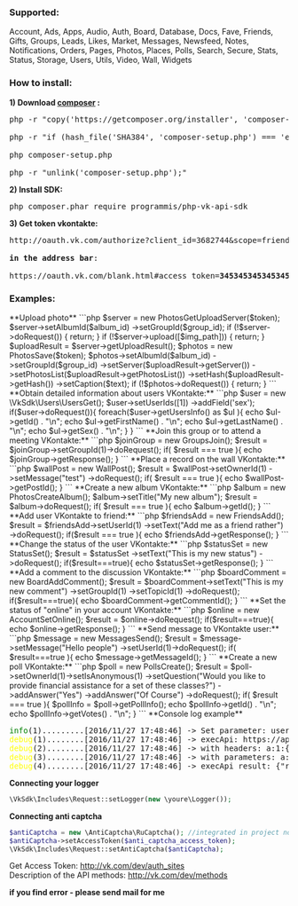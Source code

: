 <h3>Supported:</h3>
Account, Ads, Apps, Audio, Auth, Board, Database, Docs, Fave, Friends, Gifts, Groups,
Leads, Likes, Market, Messages, Newsfeed, Notes, Notifications, Orders, Pages, Photos,
Places, Polls, Search, Secure, Stats, Status, Storage, Users, Utils, Video, Wall, Widgets

<h3>How to install:</h3>

**1) Download [composer](https://getcomposer.org/download/) :**
<pre>
php -r "copy('https://getcomposer.org/installer', 'composer-setup.php');" <br>
php -r "if (hash_file('SHA384', 'composer-setup.php') === 'e115a8dc7871f15d853148a7fbac7da27d6c0030b848d9b3dc09e2a0388afed865e6a3d6b3c0fad45c48e2b5fc1196ae') { echo 'Installer verified'; } else { echo 'Installer corrupt'; unlink('composer-setup.php'); } echo PHP_EOL;" <br>
php composer-setup.php <br>
php -r "unlink('composer-setup.php');" 
</pre>
**2) Install SDK:**
<pre>
php composer.phar require programmis/php-vk-api-sdk
</pre>
**3) Get token vkontakte:**
<pre>
http://oauth.vk.com/authorize?client_id=3682744&scope=friends,wall,offline,photos,market&redirect_uri=http://oauth.vk.com/blank.html&display=page&response_type=token <br>
<b>in the address bar</b>: <br>
https://oauth.vk.com/blank.html#access_token=<b>345345345345345345345345345d73e7de6acf1475ca460d</b>&expires_in=0&user_id=1 
</pre>

<h3>Examples:</h3>
**Upload photo**
```php
$server = new PhotosGetUploadServer($token);
$server->setAlbumId($album_id)
    ->setGroupId($group_id);
if (!$server->doRequest()) {
    return;
}
if (!$server->upload([$img_path])) {
    return;
}
$uploadResult = $server->getUploadResult();
$photos = new PhotosSave($token);
$photos->setAlbumId($album_id)
    ->setGroupId($group_id)
    ->setServer($uploadResult->getServer())
    ->setPhotosList($uploadResult->getPhotosList())
    ->setHash($uploadResult->getHash())
    ->setCaption($text);
if (!$photos->doRequest()) {
    return;
}
```
**Obtain detailed information about users VKontakte:**
```php
$user = new \VkSdk\Users\UsersGet();
$user->setUserIds([1])
    ->addField('sex');
if($user->doRequest()){
    foreach($user->getUsersInfo() as $uI ){
        echo $uI->getId() . "\n";
        echo $uI->getFirstName() . "\n";
        echo $uI->getLastName() . "\n";
        echo $uI->getSex() . "\n";
    }
}
```
**Join this group or to attend a meeting VKontakte:**
```php
$joinGroup = new GroupsJoin();
$result = $joinGroup->setGroupId(1)->doRequest();
if( $result === true ){
    echo $joinGroup->getResponse();
}
```
**Place a record on the wall VKontakte:**
```php
$wallPost = new WallPost();
$result = $wallPost->setOwnerId(1)
    ->setMessage("test")
    ->doRequest();
if( $result === true ){
    echo $wallPost->getPostId();    
}
```
**Create a new album VKontakte:**
```php
$album = new PhotosCreateAlbum();
$album->setTitle("My new album");
$result = $album->doRequest();
if( $result === true ){
    echo $album->getId();
}
```
**Add user VKontakte to friend:**
```php
$friendsAdd = new FriendsAdd();
$result = $friendsAdd->setUserId(1)
    ->setText("Add me as a friend rather")
    ->doRequest();
if($result === true ){
    echo $friendsAdd->getResponse();
}
```
**Change the status of the user VKontakte:**
```php
$statusSet = new StatusSet();
$result = $statusSet
    ->setText("This is my new status")
    ->doRequest();
if($result===true){
    echo $statusSet->getResponse();
}
```
**Add a comment to the discussion VKontakte:**
```php
$boardComment = new BoardAddComment();
$result = $boardComment->setText("This is my new comment")
    ->setGroupId(1)
    ->setTopicId(1)
    ->doRequest();
if($result===true){
    echo $boardComment->getCommentId();
}
```
**Set the status of "online" in your account VKontakte:**
```php
$online = new AccountSetOnline();
$result = $online->doRequest();
if($result===true){
    echo $online->getResponse();
}
```
**Send message to VKontakte user:**
```php
$message = new MessagesSend();
$result = $message->setMessage("Hello people")
    ->setUserId(1)->doRequest();
if( $result===true ){
    echo $message->getMessageId();
}
```
**Create a new poll VKontakte:**
```php
$poll = new PollsCreate();
$result = $poll->setOwnerId(1)->setIsAnonymous(1)
    ->setQuestion("Would you like to provide financial assistance for a set of these classes?")
    ->addAnswer("Yes")
    ->addAnswer("Of Course")
    ->doRequest();
if( $result === true ){
    $pollInfo = $poll->getPollInfo();
    echo $pollInfo->getId() . "\n";
    echo $pollInfo->getVotes() . "\n";
}
```
**Console log example**
<pre>
<span style="color:green;">info</span>(1).........[2016/11/27 17:48:46] -> Set parameter: user_ids as array, values: a:1:{i:0;i:1;}
<span style="color:yellow;">debug</span>(1)........[2016/11/27 17:48:46] -> execApi: https://api.vk.com/method/users.get?v=5.60
<span style="color:yellow;">debug</span>(2)........[2016/11/27 17:48:46] -> with headers: a:1:{s:12:"Content-type";s:19:"multipart/form-data";}
<span style="color:yellow;">debug</span>(3)........[2016/11/27 17:48:46] -> with parameters: a:1:{s:8:"user_ids";s:1:"1";}
<span style="color:yellow;">debug</span>(4)........[2016/11/27 17:48:46] -> execApi result: {"response":[{"id":1,"first_name":"Павел","last_name":"Дуров"}]}
</pre>

**Connecting your logger**
```php
\VkSdk\Includes\Request::setLogger(new \youre\Logger());
```

**Connecting anti captcha**
```php
$antiCaptcha = new \AntiCaptcha\RuCaptcha(); //integrated in project now
$antiCaptcha->setAccessToken($anti_captcha_access_token);
\VkSdk\Includes\Request::setAntiCaptcha($antiCaptcha);
```

Get Access Token: http://vk.com/dev/auth_sites
<br> Description of the API methods: http://vk.com/dev/methods

**if you find error - please send mail for me**
